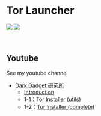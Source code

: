 # Tor Launcher

<img src="https://img.shields.io/badge/license-GPL-ffd700.svg?style=plastic" />  <img src="https://img.shields.io/badge/Python-3.x-3776AB.svg?logo=python&style=plastic" /> 

<br>

## Youtube
See my youtube channel
- [Dark Gadget 研究所](https://www.youtube.com/channel/UCaP8YS1unUsz7fXoRv99bzQ)
  - [Introduction](https://youtu.be/dAEzesbGr7k) 
  - 1-1：[Tor Installer (utils)](https://youtu.be/ol0Kmz1yDW4)
  - 1-2：[Tor Installer (complete)](https://youtu.be/w50YQZfoyb8)

